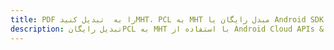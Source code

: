 ---title: PDF را به  تبدیل کنیدMHT، PCL به MHT مبدل رایگان یا Android SDKdescription: تبدیل رایگانPCL به MHT با استفاده از Android Cloud APIs & SDK همچنین اسناد PDF را در Cloud ایجاد، ویرایش و رندر کنید.---